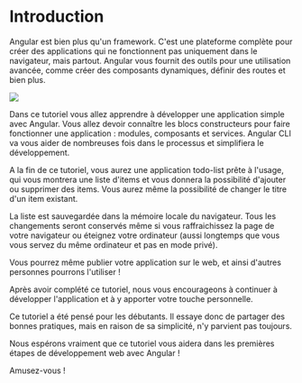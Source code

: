 # Introduction

Angular est bien plus qu'un framework. C'est une plateforme complète pour créer des applications qui ne fonctionnent pas uniquement dans le navigateur, mais partout. Angular vous fournit des outils pour une utilisation avancée, comme créer des composants dynamiques, définir des routes et bien plus.

![](.gitbook/assets/angular.png)

Dans ce tutoriel vous allez apprendre à développer une application simple avec Angular. Vous allez devoir connaître les blocs constructeurs pour faire fonctionner une application : modules, composants et services. Angular CLI va vous aider de nombreuses fois dans le processus et simplifiera le développement.

A la fin de ce tutoriel, vous aurez une application todo-list prête à l'usage, qui vous montrera une liste d'items et vous donnera la possibilité d'ajouter ou supprimer des items. Vous aurez même la possibilité de changer le titre d'un item existant.

La liste est sauvegardée dans la mémoire locale du navigateur. Tous les changements seront conservés même si vous raffraichissez la page de votre navigateur ou éteignez votre ordinateur \(aussi longtemps que vous vous servez du même ordinateur et pas en mode privé\).

Vous pourrez même publier votre application sur le web, et ainsi d'autres personnes pourrons l'utiliser !

Après avoir complété ce tutoriel, nous vous encourageons à continuer à développer l'application et à y apporter votre touche personnelle.

Ce tutoriel a été pensé pour les débutants. Il essaye donc de partager des bonnes pratiques, mais en raison de sa simplicité, n'y parvient pas toujours.

Nous espérons vraiment que ce tutoriel vous aidera dans les premières étapes de développement web avec Angular !

Amusez-vous !

